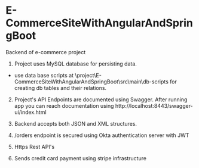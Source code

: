 # E-CommerceSiteWithAngularAndSpringBoot
Backend of e-commerce project


1. Project uses MySQL database for persisting data.
- use data base scripts at \project\E-CommerceSiteWithAngularAndSpringBoot\src\main\db-scripts for creating db tables and their relations.

2. Project's API Endpoints are documented using Swagger. After running app you can reach documentation using http://localhost:8443/swagger-ui/index.html

3. Backend accepts both JSON and XML structures.
4. /orders endpoint is secured using Okta authentication server with JWT
5. Https Rest API's
6. Sends credit card payment using stripe infrastructure